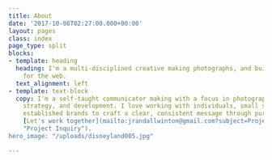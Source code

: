 ```yaml
---
title: About
date: '2017-10-08T02:27:00.000+00:00'
layout: pages
class: index
page_type: split
blocks:
- template: heading
  heading: I'm a multi-disciplined creative making photographs, and building things
    for the web.
  text_alignment: left
- template: text-block
  copy: I'm a self-taught communicator making with a focus in photography, branding,
    strategy, and development. I love working with individuals, small start-ups and
    established brands to craft a clear, consistent message through pure, candid collaboration.
    [Let's work together](mailto:jrandallwinton@gmail.com?subject=Project Inquiry
    "Project Inquiry").
hero_image: "/uploads/disneyland005.jpg"

---
```

